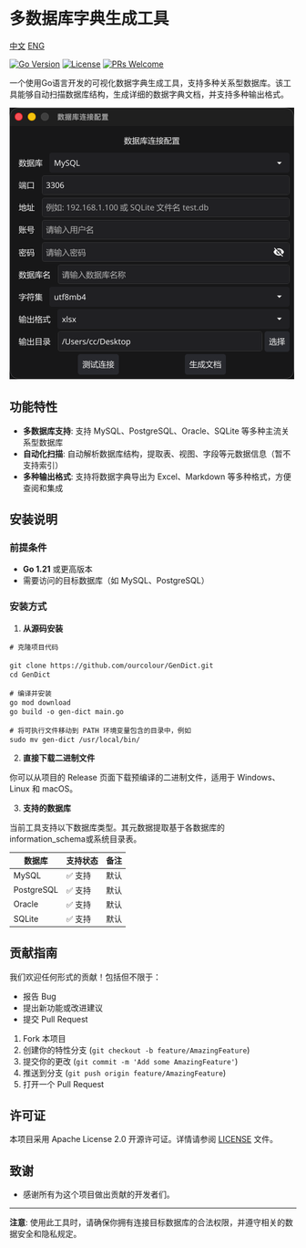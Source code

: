 # 多数据库字典生成工具

[中文](README.md) [ENG](README_EN.md)

[![Go Version](https://img.shields.io/badge/Go-1.19%2B-blue.svg)](https://golang.org/)
[![License](https://img.shields.io/badge/License-Apache%202.0-blue.svg)](https://opensource.org/licenses/Apache-2.0)
[![PRs Welcome](https://img.shields.io/badge/PRs-welcome-brightgreen.svg)](https://github.com/ourcolour/GenDict/pulls)

一个使用Go语言开发的可视化数据字典生成工具，支持多种关系型数据库。该工具能够自动扫描数据库结构，生成详细的数据字典文档，并支持多种输出格式。

![screen](screen.png)

## 功能特性

- **多数据库支持**: 支持 MySQL、PostgreSQL、Oracle、SQLite 等多种主流关系型数据库
- **自动化扫描**: 自动解析数据库结构，提取表、视图、字段等元数据信息（暂不支持索引）
- **多种输出格式**: 支持将数据字典导出为 Excel、Markdown 等多种格式，方便查阅和集成

## 安装说明

### 前提条件

-   **Go 1.21** 或更高版本
-   需要访问的目标数据库（如 MySQL、PostgreSQL）

### 安装方式

1. **从源码安装**

```shell
# 克隆项目代码

git clone https://github.com/ourcolour/GenDict.git
cd GenDict

# 编译并安装
go mod download
go build -o gen-dict main.go

# 将可执行文件移动到 PATH 环境变量包含的目录中，例如
sudo mv gen-dict /usr/local/bin/
```

2. **直接下载二进制文件**

你可以从项目的 Release 页面下载预编译的二进制文件，适用于 Windows、Linux 和 macOS。

3. **支持的数据库**

当前工具支持以下数据库类型。其元数据提取基于各数据库的 information_schema或系统目录表。

| 数据库 | 支持状态 | 备注 |
| ------- | ------ | ---- |
| MySQL | ✅ 支持 | 默认 |
| PostgreSQL | ✅ 支持 | 默认 |
| Oracle | ✅ 支持 | 默认 |
| SQLite | ✅ 支持 | 默认 |

## 贡献指南

我们欢迎任何形式的贡献！包括但不限于：

- 报告 Bug
- 提出新功能或改进建议
- 提交 Pull Request

1. Fork 本项目
2. 创建你的特性分支 (`git checkout -b feature/AmazingFeature`)
3. 提交你的更改 (`git commit -m 'Add some AmazingFeature'`)
4. 推送到分支 (`git push origin feature/AmazingFeature`)
5. 打开一个 Pull Request

## 许可证

本项目采用 Apache License 2.0 开源许可证。详情请参阅 [LICENSE](LICENSE) 文件。

## 致谢

- 感谢所有为这个项目做出贡献的开发者们。

---

**注意**: 使用此工具时，请确保你拥有连接目标数据库的合法权限，并遵守相关的数据安全和隐私规定。
